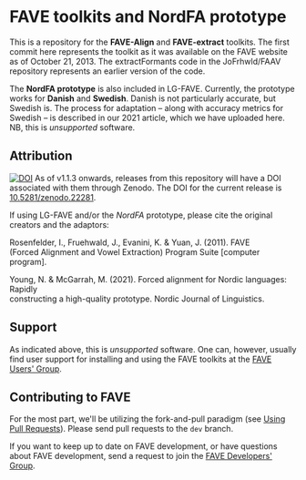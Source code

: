 # FAVE toolkits and NordFA prototype

This is a repository for the **FAVE-Align** and **FAVE-extract** toolkits. The first commit here represents the toolkit as it was available on the FAVE website as of October 21, 2013. The extractFormants code in the JoFrhwld/FAAV repository represents an earlier version of the code.

The **NordFA prototype** is also included in LG-FAVE. Currently, the prototype works for **Danish** and **Swedish**. Danish is not particularly accurate, but Swedish is. The process for adaptation – along with accuracy metrics for Swedish – is described in our 2021 article, which we have uploaded here. NB, this is *unsupported* software. 

## Attribution
[![DOI](https://zenodo.org/badge/doi/10.5281/zenodo.22281.svg)](http://dx.doi.org/10.5281/zenodo.22281)
As of v1.1.3 onwards, releases from this repository will have a DOI associated with them through Zenodo. The DOI for the current release is [10.5281/zenodo.22281](http://dx.doi.org/10.5281/zenodo.22281). 

If using LG-FAVE and/or the *NordFA* prototype, please cite the original creators and the adaptors:               

Rosenfelder, I., Fruehwald, J., Evanini, K. & Yuan, J. (2011). FAVE                 
    (Forced Alignment and Vowel Extraction) Program Suite [computer program].       

Young, N. & McGarrah, M. (2021). Forced alignment for Nordic languages: Rapidly      
    constructing a high-quality prototype. Nordic Journal of Linguistics.           

## Support

As indicated above, this is *unsupported* software. One can, however, usually find user support for installing and using the FAVE toolkits at the [FAVE Users' Group](https://groups.google.com/forum/#!forum/fave-users).

## Contributing to FAVE
For the most part, we'll be utilizing the fork-and-pull paradigm (see [Using Pull Requests](https://help.github.com/articles/using-pull-requests)). Please send pull requests to the `dev` branch.

If you want to keep up to date on FAVE development, or have questions about FAVE development, send a request to join the [FAVE Developers' Group](https://groups.google.com/forum/#!forum/fave-dev).

